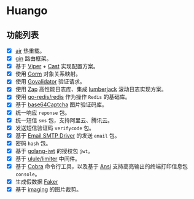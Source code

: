 # Huango

## 功能列表

- [x] [air](https://github.com/cosmtrek/air) 热重载。
- [x] [gin](https://gin-gonic.com/) 路由框架。
- [x] 基于 [Viper](https://github.com/spf13/viper) + [Cast](https://github.com/spf13/cast) 实现配置方案。
- [x] 使用 [Gorm](https://gorm.io/) 对象关系映射。
- [x] 使用 [Govalidator](https://github.com/thedevsaddam/govalidator) 验证请求。
- [x] 使用 [Zap](https://github.com/uber-go/zap) 高性能日志库、集成 [lumberjack](https://github.com/natefinch/lumberjack) 滚动日志实现方案。
- [x] 使用 [go-redis/redis](https://github.com/go-redis/redis) 作为操作 `Redis` 的基础库。
- [x] 基于 [base64Captcha](https://github.com/mojocn/base64Captcha) 图片验证码库。
- [x] 统一响应 `reponse` 包。
- [x] 统一短信 `sms` 包，支持阿里云、腾讯云。
- [x] 发送短信验证码 `verifycode` 包。
- [x] 基于 [Email SMTP Driver](https://github.com/jordan-wright/email) 的发送 `email` 包。
- [x] 密码 `hash` 包。
- [x] 基于 [golang-jwt](https://github.com/golang-jwt/jwt) 的授权包 `jwt`。
- [x] 基于 [ulule/limiter](https://github.com/ulule/limiter) 中间件。
- [x] 基于 [Cobra](https://github.com/spf13/cobra) 命令行工具，以及基于 [Ansi](https://github.com/mgutz/ansi) 支持高亮输出的终端打印信息包 `console`。
- [x] 生成假数据 [Faker](https://github.com/bxcodec/faker)
- [x] 基于 [imaging](https://github.com/disintegration/imaging) 的图片裁剪。
